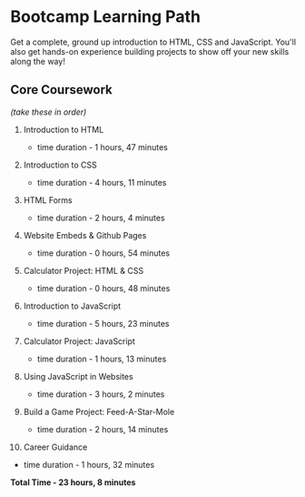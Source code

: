 # Bootcamp Learning Path
Get a complete, ground up introduction to HTML, CSS and JavaScript. You'll also get hands-on experience building projects to show off your new skills along the way!

## Core Coursework
*(take these in order)*

1. Introduction to HTML
   - time duration - 1 hours, 47 minutes

2. Introduction to CSS
   - time duration - 4 hours, 11 minutes

3. HTML Forms
   - time duration - 2 hours, 4 minutes

4. Website Embeds & Github Pages
   - time duration - 0 hours, 54 minutes

5. Calculator Project: HTML & CSS
   - time duration - 0 hours, 48 minutes

6. Introduction to JavaScript
   - time duration - 5 hours, 23 minutes

7. Calculator Project: JavaScript
   - time duration - 1 hours, 13 minutes 

8. Using JavaScript in Websites
   - time duration - 3 hours, 2 minutes

9. Build a Game Project: Feed-A-Star-Mole
   - time duration - 2 hours, 14 minutes 

10. Career Guidance
   - time duration - 1 hours, 32 minutes

**Total Time - 23 hours, 8 minutes**
